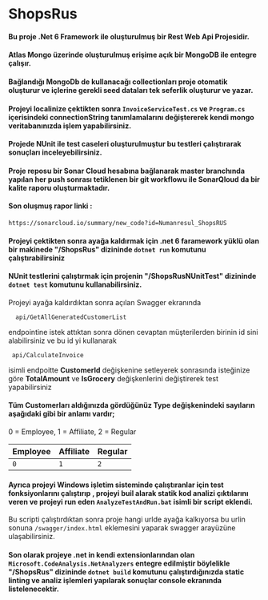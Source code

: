 # ShopsRus
####   Bu proje .Net 6 Framework ile oluşturulmuş bir Rest Web Api Projesidir.
####   Atlas Mongo üzerinde oluşturulmuş erişime açık bir MongoDB ile entegre çalışır.
####   Bağlandığı MongoDb de kullanacağı collectionları proje otomatik oluşturur ve içlerine gerekli seed dataları tek seferlik oluşturur ve yazar.
####   Projeyi localinize çektikten sonra `InvoiceServiceTest.cs` ve `Program.cs` içerisindeki **connectionString** tanımlamalarını değiştererek kendi mongo veritabanınızda işlem yapabilirsiniz.
####   Projede NUnit ile test caseleri oluşturulmuştur bu testleri çalıştırarak sonuçları inceleyebilirsiniz.
####   Proje reposu bir Sonar Cloud hesabına bağlanarak master branchında yapılan her push sonrası tetiklenen bir git workflowu ile SonarQloud da bir kalite raporu oluşturmaktadır.
####   **Son oluşmuş rapor linki** :
```http 
https://sonarcloud.io/summary/new_code?id=Numanresul_ShopsRUS 
```
####   Projeyi çektikten sonra ayağa kaldırmak için .net 6 faramework yüklü olan bir makinede "**/ShopsRus**" dizininde `dotnet run` komutunu çalıştırabilirsiniz
####   NUnit testlerini çalıştırmak için projenin "**/ShopsRusNUnitTest**" dizininde `dotnet test` komutunu kullanabilirsiniz.
 Projeyi ayağa kaldırdıktan sonra açılan Swagger ekranında 
```http
  api/GetAllGeneratedCustomerList
```
 endpointine istek attıktan sonra dönen cevaptan müşterilerden birinin id sini alabilirsiniz ve bu id yi kullanarak 
 ```http
  api/CalculateInvoice
```
  
 isimli endpoitte **CustomerId** değişkenine setleyerek sonrasında isteğinize göre **TotalAmount** ve **IsGrocery** değişkenlerini değiştirerek test yapabilirsiniz
####   Tüm Customerları aldığınızda gördüğünüz Type değişkenindeki sayıların aşağıdaki gibi bir anlamı vardır;

0 = Employee,
1 = Affiliate,
2 = Regular

| Employee | Affiliate | Regular |
| :-------- | :------- | :------ |
| `0`      | `1` | `2` |

#### Ayrıca projeyi Windows işletim sisteminde çalıştıranlar için test fonksiyonlarını çalıştırıp , projeyi buil alarak statik kod analizi çıktılarını veren ve projeyi run eden `AnalyzeTestAndRun.bat` isimli bir script eklendi.
Bu scripti çalıştırdıktan sonra proje hangi urlde ayağa kalkıyorsa bu urlin sonuna `/swagger/index.html` eklemesini yaparak swagger arayüzüne ulaşabilirsiniz.

####   Son olarak projeye .net in kendi extensionlarından olan `Microsoft.CodeAnalysis.NetAnalyzers` entegre edilmiştir böylelikle   "**/ShopsRus**" dizininde `dotnet build` komutunu çalıştırdığınızda static linting ve analiz işlemleri yapılarak sonuçlar console ekranında listelenecektir.
